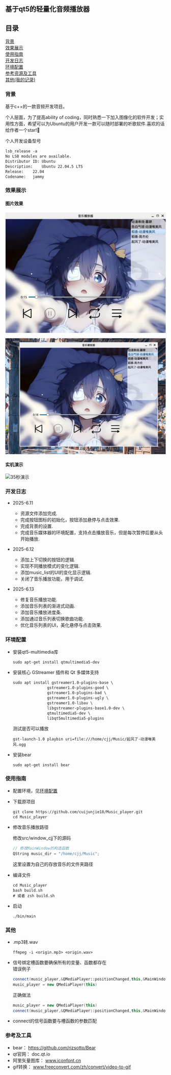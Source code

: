 ## 基于qt5的轻量化音频播放器

## 目录

[背景](#背景)  
[效果展示](#效果展示)  
[使用指南](#使用指南)  
[开发日志](#开发日志)  
[环境配置](#环境配置)  
[参考资源及工具](#参考及工具)  
[其他(我的记录)](#其他)  

### 背景

基于c++的一款音频开发项目。

个人层面，为了提高ability of coding，同时熟悉一下加入图像化的软件开发；实用性方面，希望可以为Ubuntu的用户开发一款可以随时部署的听歌软件.喜欢的话给作者一个star!👋

个人开发设备型号

```shell
lsb_release -a                                                       
No LSB modules are available.
Distributor ID:	Ubuntu
Description:	Ubuntu 22.04.5 LTS
Release:	22.04
Codename:	jammy
```

### 效果展示

#### 图片效果

![局部效果](demo/b.png)

![全局效果](demo/a.png)

#### 实机演示

![35秒演示](demo/demo.gif)

### 开发日志

- 2025-6.11 
  - 资源文件添加完成.
  - 完成按钮图标的初始化，按钮添加悬停与点击效果.
  - 完成背景的设置.
  - 完成音乐媒体器的环境配置，支持点击播放音乐，但是每次暂停后要从头开始播放.

- 2025-6.12
  - 添加上下切换的按钮的逻辑.
  - 实现不同播放模式的变化逻辑.
  - 添加music_list的UI的变化显示逻辑.
  - 关闭了音乐播放功能，用于调试.

- 2025-6.13
  - 修复音乐播放功能.
  - 添加音乐列表的渐进式动画.
  - 添加音乐播放进度条.
  - 添加通过音乐列表切换歌曲功能.
  - 优化音乐列表的UI，美化悬停与点击效果.

### 环境配置

- 安装qt5-multimedia库
  ```shell
  sudo apt-get install qtmultimedia5-dev
  ```

- 安装核心 GStreamer 插件和 Qt 多媒体支持
  ```shell
  sudo apt install gstreamer1.0-plugins-base \
                 gstreamer1.0-plugins-good \
                 gstreamer1.0-plugins-bad \
                 gstreamer1.0-plugins-ugly \
                 gstreamer1.0-libav \
                 libgstreamer-plugins-base1.0-dev \
                 qtmultimedia5-dev \
                 libqt5multimedia5-plugins
  ```
  测试是否可以播放
  ```shell
  gst-launch-1.0 playbin uri=file:///home/cjj/Music/起风了-动漫唯美风.ogg
  ```

- 安装bear
  ```shell
  sudo apt-get install bear
  ```

### 使用指南

- 配置环境，见[环境配置](#环境配置)

- 下载原项目
  ```shell
  git clone https://github.com/cuijunjie18/Music_player.git
  cd Music_player
  ```

- 修改音乐播放路径
  
  修改src/window_cjj下的源码
  ```cpp
  // 修改MainWindow的构造函数
  QString music_dir = "/home/cjj/Music";
  ```
  这里设置为自己的存放音乐的文件夹路径
- 编译文件
  ```shell
  cd Music_player
  bash build.sh
  # 或者 zsh build.sh
  ```

- 启动
  ```shell
  ./bin/main
  ```

### 其他

- .mp3转.wav
  ```shell
  ffmpeg -i <origin.mp3> <origin.wav>
  ```

- 信号绑定槽函数要确保所有的变量、函数都存在  
  错误例子
  ```cpp
  connect(music_player,&QMediaPlayer::positionChanged,this,&MainWindow::HandleMusicPosition); // 处理音乐进度
  music_player = new QMediaPlayer(this)
  ```

  正确做法
  ```cpp
  music_player = new QMediaPlayer(this)
  connect(music_player,&QMediaPlayer::positionChanged,this,&MainWindow::HandleMusicPosition); // 处理音乐进度
  ```

- connect的信号函数要与槽函数的参数匹配


### 参考及工具

- bear： https://github.com/rizsotto/Bear
- qt官网： doc.qt.io
- 阿里矢量图库： www.iconfont.cn
- gif转换： www.freeconvert.com/zh/convert/video-to-gif
